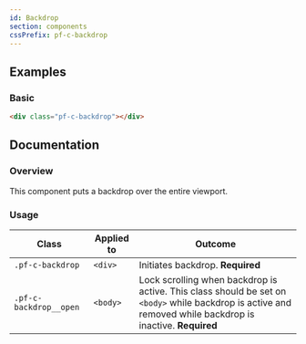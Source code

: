 ```yaml
---
id: Backdrop
section: components
cssPrefix: pf-c-backdrop
---
```

## Examples

### Basic

```html isFullscreen
<div class="pf-c-backdrop"></div>
```

## Documentation

### Overview

This component puts a backdrop over the entire viewport.

### Usage

| Class                  | Applied to | Outcome                                                                                                                                                    |
| ---------------------- | ---------- | ---------------------------------------------------------------------------------------------------------------------------------------------------------- |
| `.pf-c-backdrop`       | `<div>`    | Initiates backdrop. **Required**                                                                                                                           |
| `.pf-c-backdrop__open` | `<body>`   | Lock scrolling when backdrop is active. This class should be set on `<body>` while backdrop is active and removed while backdrop is inactive. **Required** |
